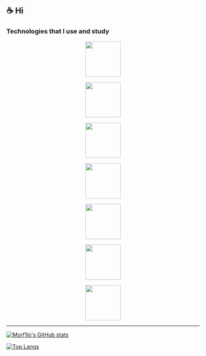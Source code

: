 ## ☕️ Hi

### Technologies that I use and study
<div>
    <p align="center"><img src="https://github.com/onemarc/tech-icons/blob/main/icons/go-dark.svg" width="92"></p>
    <p align="center"><img src="https://github.com/onemarc/tech-icons/blob/main/icons/grpc-dark.svg" width="92"></p>
    <p align="center"><img src="https://github.com/onemarc/tech-icons/blob/main/icons/postgressql-dark.svg" width="92"></p>
    <p align="center"><img src="https://github.com/onemarc/tech-icons/blob/main/icons/redis-dark.svg" width="92"></p>
    <p align="center"><img src="https://github.com/onemarc/tech-icons/blob/main/icons/mongodb-dark.svg" width="92"></p>
    <p align="center"><img src="https://github.com/onemarc/tech-icons/blob/main/icons/linux-dark.svg" width="92"></p>
    <p align="center"><img src="https://github.com/onemarc/tech-icons/blob/main/icons/git.svg" width="92"></p>
</div>

---

[![Morf1lo's GitHub stats](https://github-readme-stats.vercel.app/api?username=morf1lo&theme=radical&show_icons=true&hide_border=true&icon_color=f1f1f1)](https://github.com/anuraghazra/github-readme-stats)

[![Top Langs](https://github-readme-stats.vercel.app/api/top-langs/?username=morf1lo&layout=compact&theme=radical&hide_border=true)](https://github.com/anuraghazra/github-readme-stats)
